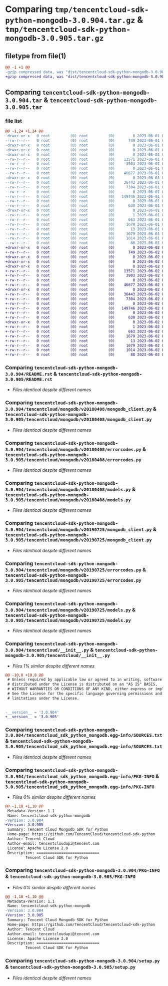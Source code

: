 # Comparing `tmp/tencentcloud-sdk-python-mongodb-3.0.904.tar.gz` & `tmp/tencentcloud-sdk-python-mongodb-3.0.905.tar.gz`

## filetype from file(1)

```diff
@@ -1 +1 @@
-gzip compressed data, was "dist/tencentcloud-sdk-python-mongodb-3.0.904.tar", last modified: Thu Jun  1 02:41:36 2023, max compression
+gzip compressed data, was "dist/tencentcloud-sdk-python-mongodb-3.0.905.tar", last modified: Fri Jun  2 00:33:26 2023, max compression
```

## Comparing `tencentcloud-sdk-python-mongodb-3.0.904.tar` & `tencentcloud-sdk-python-mongodb-3.0.905.tar`

### file list

```diff
@@ -1,24 +1,24 @@
-drwxr-xr-x   0 root         (0) root         (0)        0 2023-06-01 02:41:36.000000 tencentcloud-sdk-python-mongodb-3.0.904/
--rw-r--r--   0 root         (0) root         (0)      749 2023-06-01 02:41:36.000000 tencentcloud-sdk-python-mongodb-3.0.904/README.rst
-drwxr-xr-x   0 root         (0) root         (0)        0 2023-06-01 02:41:36.000000 tencentcloud-sdk-python-mongodb-3.0.904/tencentcloud/
-drwxr-xr-x   0 root         (0) root         (0)        0 2023-06-01 02:41:36.000000 tencentcloud-sdk-python-mongodb-3.0.904/tencentcloud/mongodb/
-drwxr-xr-x   0 root         (0) root         (0)        0 2023-06-01 02:41:36.000000 tencentcloud-sdk-python-mongodb-3.0.904/tencentcloud/mongodb/v20180408/
--rw-r--r--   0 root         (0) root         (0)    13571 2023-06-01 02:41:36.000000 tencentcloud-sdk-python-mongodb-3.0.904/tencentcloud/mongodb/v20180408/mongodb_client.py
--rw-r--r--   0 root         (0) root         (0)     3903 2023-06-01 02:41:36.000000 tencentcloud-sdk-python-mongodb-3.0.904/tencentcloud/mongodb/v20180408/errorcodes.py
--rw-r--r--   0 root         (0) root         (0)        0 2023-06-01 02:41:36.000000 tencentcloud-sdk-python-mongodb-3.0.904/tencentcloud/mongodb/v20180408/__init__.py
--rw-r--r--   0 root         (0) root         (0)    46677 2023-06-01 02:41:36.000000 tencentcloud-sdk-python-mongodb-3.0.904/tencentcloud/mongodb/v20180408/models.py
-drwxr-xr-x   0 root         (0) root         (0)        0 2023-06-01 02:41:36.000000 tencentcloud-sdk-python-mongodb-3.0.904/tencentcloud/mongodb/v20190725/
--rw-r--r--   0 root         (0) root         (0)    36443 2023-06-01 02:41:36.000000 tencentcloud-sdk-python-mongodb-3.0.904/tencentcloud/mongodb/v20190725/mongodb_client.py
--rw-r--r--   0 root         (0) root         (0)     7304 2023-06-01 02:41:36.000000 tencentcloud-sdk-python-mongodb-3.0.904/tencentcloud/mongodb/v20190725/errorcodes.py
--rw-r--r--   0 root         (0) root         (0)        0 2023-06-01 02:41:36.000000 tencentcloud-sdk-python-mongodb-3.0.904/tencentcloud/mongodb/v20190725/__init__.py
--rw-r--r--   0 root         (0) root         (0)   149746 2023-06-01 02:41:36.000000 tencentcloud-sdk-python-mongodb-3.0.904/tencentcloud/mongodb/v20190725/models.py
--rw-r--r--   0 root         (0) root         (0)        0 2023-06-01 02:41:36.000000 tencentcloud-sdk-python-mongodb-3.0.904/tencentcloud/mongodb/__init__.py
--rw-r--r--   0 root         (0) root         (0)      630 2023-06-01 02:41:36.000000 tencentcloud-sdk-python-mongodb-3.0.904/tencentcloud/__init__.py
-drwxr-xr-x   0 root         (0) root         (0)        0 2023-06-01 02:41:36.000000 tencentcloud-sdk-python-mongodb-3.0.904/tencentcloud_sdk_python_mongodb.egg-info/
--rw-r--r--   0 root         (0) root         (0)        1 2023-06-01 02:41:36.000000 tencentcloud-sdk-python-mongodb-3.0.904/tencentcloud_sdk_python_mongodb.egg-info/dependency_links.txt
--rw-r--r--   0 root         (0) root         (0)      663 2023-06-01 02:41:36.000000 tencentcloud-sdk-python-mongodb-3.0.904/tencentcloud_sdk_python_mongodb.egg-info/SOURCES.txt
--rw-r--r--   0 root         (0) root         (0)     1679 2023-06-01 02:41:36.000000 tencentcloud-sdk-python-mongodb-3.0.904/tencentcloud_sdk_python_mongodb.egg-info/PKG-INFO
--rw-r--r--   0 root         (0) root         (0)       13 2023-06-01 02:41:36.000000 tencentcloud-sdk-python-mongodb-3.0.904/tencentcloud_sdk_python_mongodb.egg-info/top_level.txt
--rw-r--r--   0 root         (0) root         (0)     1679 2023-06-01 02:41:36.000000 tencentcloud-sdk-python-mongodb-3.0.904/PKG-INFO
--rw-r--r--   0 root         (0) root         (0)     1014 2023-06-01 02:41:36.000000 tencentcloud-sdk-python-mongodb-3.0.904/setup.py
--rw-r--r--   0 root         (0) root         (0)       88 2023-06-01 02:41:36.000000 tencentcloud-sdk-python-mongodb-3.0.904/setup.cfg
+drwxr-xr-x   0 root         (0) root         (0)        0 2023-06-02 00:33:26.000000 tencentcloud-sdk-python-mongodb-3.0.905/
+-rw-r--r--   0 root         (0) root         (0)      749 2023-06-02 00:33:26.000000 tencentcloud-sdk-python-mongodb-3.0.905/README.rst
+drwxr-xr-x   0 root         (0) root         (0)        0 2023-06-02 00:33:26.000000 tencentcloud-sdk-python-mongodb-3.0.905/tencentcloud/
+drwxr-xr-x   0 root         (0) root         (0)        0 2023-06-02 00:33:26.000000 tencentcloud-sdk-python-mongodb-3.0.905/tencentcloud/mongodb/
+drwxr-xr-x   0 root         (0) root         (0)        0 2023-06-02 00:33:26.000000 tencentcloud-sdk-python-mongodb-3.0.905/tencentcloud/mongodb/v20180408/
+-rw-r--r--   0 root         (0) root         (0)    13571 2023-06-02 00:33:26.000000 tencentcloud-sdk-python-mongodb-3.0.905/tencentcloud/mongodb/v20180408/mongodb_client.py
+-rw-r--r--   0 root         (0) root         (0)     3903 2023-06-02 00:33:26.000000 tencentcloud-sdk-python-mongodb-3.0.905/tencentcloud/mongodb/v20180408/errorcodes.py
+-rw-r--r--   0 root         (0) root         (0)        0 2023-06-02 00:33:26.000000 tencentcloud-sdk-python-mongodb-3.0.905/tencentcloud/mongodb/v20180408/__init__.py
+-rw-r--r--   0 root         (0) root         (0)    46677 2023-06-02 00:33:26.000000 tencentcloud-sdk-python-mongodb-3.0.905/tencentcloud/mongodb/v20180408/models.py
+drwxr-xr-x   0 root         (0) root         (0)        0 2023-06-02 00:33:26.000000 tencentcloud-sdk-python-mongodb-3.0.905/tencentcloud/mongodb/v20190725/
+-rw-r--r--   0 root         (0) root         (0)    36443 2023-06-02 00:33:26.000000 tencentcloud-sdk-python-mongodb-3.0.905/tencentcloud/mongodb/v20190725/mongodb_client.py
+-rw-r--r--   0 root         (0) root         (0)     7304 2023-06-02 00:33:26.000000 tencentcloud-sdk-python-mongodb-3.0.905/tencentcloud/mongodb/v20190725/errorcodes.py
+-rw-r--r--   0 root         (0) root         (0)        0 2023-06-02 00:33:26.000000 tencentcloud-sdk-python-mongodb-3.0.905/tencentcloud/mongodb/v20190725/__init__.py
+-rw-r--r--   0 root         (0) root         (0)   149746 2023-06-02 00:33:26.000000 tencentcloud-sdk-python-mongodb-3.0.905/tencentcloud/mongodb/v20190725/models.py
+-rw-r--r--   0 root         (0) root         (0)        0 2023-06-02 00:33:26.000000 tencentcloud-sdk-python-mongodb-3.0.905/tencentcloud/mongodb/__init__.py
+-rw-r--r--   0 root         (0) root         (0)      630 2023-06-02 00:33:26.000000 tencentcloud-sdk-python-mongodb-3.0.905/tencentcloud/__init__.py
+drwxr-xr-x   0 root         (0) root         (0)        0 2023-06-02 00:33:26.000000 tencentcloud-sdk-python-mongodb-3.0.905/tencentcloud_sdk_python_mongodb.egg-info/
+-rw-r--r--   0 root         (0) root         (0)        1 2023-06-02 00:33:26.000000 tencentcloud-sdk-python-mongodb-3.0.905/tencentcloud_sdk_python_mongodb.egg-info/dependency_links.txt
+-rw-r--r--   0 root         (0) root         (0)      663 2023-06-02 00:33:26.000000 tencentcloud-sdk-python-mongodb-3.0.905/tencentcloud_sdk_python_mongodb.egg-info/SOURCES.txt
+-rw-r--r--   0 root         (0) root         (0)     1679 2023-06-02 00:33:26.000000 tencentcloud-sdk-python-mongodb-3.0.905/tencentcloud_sdk_python_mongodb.egg-info/PKG-INFO
+-rw-r--r--   0 root         (0) root         (0)       13 2023-06-02 00:33:26.000000 tencentcloud-sdk-python-mongodb-3.0.905/tencentcloud_sdk_python_mongodb.egg-info/top_level.txt
+-rw-r--r--   0 root         (0) root         (0)     1679 2023-06-02 00:33:26.000000 tencentcloud-sdk-python-mongodb-3.0.905/PKG-INFO
+-rw-r--r--   0 root         (0) root         (0)     1014 2023-06-02 00:33:26.000000 tencentcloud-sdk-python-mongodb-3.0.905/setup.py
+-rw-r--r--   0 root         (0) root         (0)       88 2023-06-02 00:33:26.000000 tencentcloud-sdk-python-mongodb-3.0.905/setup.cfg
```

### Comparing `tencentcloud-sdk-python-mongodb-3.0.904/README.rst` & `tencentcloud-sdk-python-mongodb-3.0.905/README.rst`

 * *Files identical despite different names*

### Comparing `tencentcloud-sdk-python-mongodb-3.0.904/tencentcloud/mongodb/v20180408/mongodb_client.py` & `tencentcloud-sdk-python-mongodb-3.0.905/tencentcloud/mongodb/v20180408/mongodb_client.py`

 * *Files identical despite different names*

### Comparing `tencentcloud-sdk-python-mongodb-3.0.904/tencentcloud/mongodb/v20180408/errorcodes.py` & `tencentcloud-sdk-python-mongodb-3.0.905/tencentcloud/mongodb/v20180408/errorcodes.py`

 * *Files identical despite different names*

### Comparing `tencentcloud-sdk-python-mongodb-3.0.904/tencentcloud/mongodb/v20180408/models.py` & `tencentcloud-sdk-python-mongodb-3.0.905/tencentcloud/mongodb/v20180408/models.py`

 * *Files identical despite different names*

### Comparing `tencentcloud-sdk-python-mongodb-3.0.904/tencentcloud/mongodb/v20190725/mongodb_client.py` & `tencentcloud-sdk-python-mongodb-3.0.905/tencentcloud/mongodb/v20190725/mongodb_client.py`

 * *Files identical despite different names*

### Comparing `tencentcloud-sdk-python-mongodb-3.0.904/tencentcloud/mongodb/v20190725/errorcodes.py` & `tencentcloud-sdk-python-mongodb-3.0.905/tencentcloud/mongodb/v20190725/errorcodes.py`

 * *Files identical despite different names*

### Comparing `tencentcloud-sdk-python-mongodb-3.0.904/tencentcloud/mongodb/v20190725/models.py` & `tencentcloud-sdk-python-mongodb-3.0.905/tencentcloud/mongodb/v20190725/models.py`

 * *Files identical despite different names*

### Comparing `tencentcloud-sdk-python-mongodb-3.0.904/tencentcloud/__init__.py` & `tencentcloud-sdk-python-mongodb-3.0.905/tencentcloud/__init__.py`

 * *Files 1% similar despite different names*

```diff
@@ -10,8 +10,8 @@
 # Unless required by applicable law or agreed to in writing, software
 # distributed under the License is distributed on an "AS IS" BASIS,
 # WITHOUT WARRANTIES OR CONDITIONS OF ANY KIND, either express or implied.
 # See the License for the specific language governing permissions and
 # limitations under the License.
 
 
-__version__ = '3.0.904'
+__version__ = '3.0.905'
```

### Comparing `tencentcloud-sdk-python-mongodb-3.0.904/tencentcloud_sdk_python_mongodb.egg-info/SOURCES.txt` & `tencentcloud-sdk-python-mongodb-3.0.905/tencentcloud_sdk_python_mongodb.egg-info/SOURCES.txt`

 * *Files identical despite different names*

### Comparing `tencentcloud-sdk-python-mongodb-3.0.904/tencentcloud_sdk_python_mongodb.egg-info/PKG-INFO` & `tencentcloud-sdk-python-mongodb-3.0.905/tencentcloud_sdk_python_mongodb.egg-info/PKG-INFO`

 * *Files 0% similar despite different names*

```diff
@@ -1,10 +1,10 @@
 Metadata-Version: 1.1
 Name: tencentcloud-sdk-python-mongodb
-Version: 3.0.904
+Version: 3.0.905
 Summary: Tencent Cloud Mongodb SDK for Python
 Home-page: https://github.com/TencentCloud/tencentcloud-sdk-python
 Author: Tencent Cloud
 Author-email: tencentcloudapi@tencent.com
 License: Apache License 2.0
 Description: ============================
         Tencent Cloud SDK for Python
```

### Comparing `tencentcloud-sdk-python-mongodb-3.0.904/PKG-INFO` & `tencentcloud-sdk-python-mongodb-3.0.905/PKG-INFO`

 * *Files 0% similar despite different names*

```diff
@@ -1,10 +1,10 @@
 Metadata-Version: 1.1
 Name: tencentcloud-sdk-python-mongodb
-Version: 3.0.904
+Version: 3.0.905
 Summary: Tencent Cloud Mongodb SDK for Python
 Home-page: https://github.com/TencentCloud/tencentcloud-sdk-python
 Author: Tencent Cloud
 Author-email: tencentcloudapi@tencent.com
 License: Apache License 2.0
 Description: ============================
         Tencent Cloud SDK for Python
```

### Comparing `tencentcloud-sdk-python-mongodb-3.0.904/setup.py` & `tencentcloud-sdk-python-mongodb-3.0.905/setup.py`

 * *Files identical despite different names*

